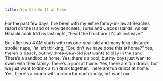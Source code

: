 ```yaml
---
title: You Can Do It at Home
---
```


For the past few days, I've been with my entire family-in-law at Beaches resort on the island of Providenciales, Turks and Caicos Islands. As our, Hibachi cook told us last night, “Read the brochure. It's all inclusive.”

But after two 4 AM starts with my one-year-old and many long-distance stroller naps, I'm left thinking, “Couldn't we have done this at home?” Yes, there's a beach, but my three-year-old just wants to play in the sand. There's a sandbox at home. Yes, there's a pool, but my boys just want to swim with their family. There's a pool at home. Yes, there are fun drinks, but we just want to drink a fun drink together. There are fun drinks at home. Yes, there's a condo with a room for each family, but want our
